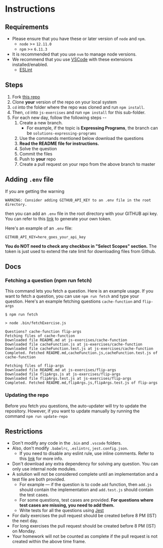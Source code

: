 # Instructions

## Requirements
- Please ensure that you have these or later version of `node` and `npm`.
    - `node` >= `12.11.0`
    - `npm` >= `6.11.3`
- It is recommended that you use `nvm` to manage node versions.
- We recommend that you use [VSCode](https://code.visualstudio.com/) with these extensions installed/enabled.
    - [ESLint](https://marketplace.visualstudio.com/items?itemName=dbaeumer.vscode-eslint)

## Steps

1. Fork [this repo](https://github.com/pesto-students/pesto-exercise-starter)
2. Clone **your** version of the repo on your local system
3. `cd` into the folder where the repo was cloned and run `npm install`.
4. Then, `cd` into `js-exercises` and run `npm install` for this sub-folder.
5. For each new day, follow the following steps --
    1. Create a new branch.
        - For example, if the topic is **Expressing Programs**, the branch can be `solutions-expressing-programs`
    2. Use the commands mentioned below download the questions
    3. **Read the README file for instructions.**
    4. Solve the question
    5. Commit the files
    6. Push to **your** repo
    7. Create a pull request on your repo from the above branch to master


## Adding `.env` file
If you are getting the warning
```
WARNING: Consider adding GITHUB_API_KEY to an .env file in the root directory.
```
then you can add an `.env` file in the root directory with your GITHUB api key.
You can refer to this [link](https://help.github.com/en/github/authenticating-to-github/creating-a-personal-access-token-for-the-command-line) to generate your own token. 

Here's an example of an `.env` file:
```
GITHUB_API_KEY=here_goes_your_api_key
```

**You do NOT need to check any checkbox in "Select Scopes" section.** The token is just used to extend the rate limit for downloading files from Github.

## Docs

### Fetching a question (npm run fetch)
This command lets you fetch a question. Here is an example usage. If you want to fetch a question, you can use `npm run fetch` and type your question. Here's an example fetching questions `cache-function` and `flip-args`

```shell
$ npm run fetch

> node .bin/fetchExercise.js

Questions? cache-function flip-args
Fetching files of cache-function
Downloaded file README.md at js-exercises/cache-function
Downloaded file cacheFunction.js at js-exercises/cache-function
Downloaded file cacheFunction.test.js at js-exercises/cache-function
Completed. Fetched README.md,cacheFunction.js,cacheFunction.test.js of cache-function

Fetching files of flip-args
Downloaded file README.md at js-exercises/flip-args
Downloaded file flipArgs.js at js-exercises/flip-args
Downloaded file flipArgs.test.js at js-exercises/flip-args
Completed. Fetched README.md,flipArgs.js,flipArgs.test.js of flip-args
```

### Updating the repo
Before you fetch you questions, the auto-updater will try to update the repository. However, if you want to update manually by running the command `npm run update-repo`

## Restrictions
- Don't modify any code in the `.bin` and `.vscode` folders.
- Also, don't modify `.babelrc`, `.eslintrc`, `jest.config.json`.
    - If you need to disable any eslint rule, use inline comments. Refer to this [link](https://eslint.org/docs/2.13.1/user-guide/configuring#disabling-rules-with-inline-comments) for more info.
- Don't download any extra dependency for solving any question. You can only use internal node modules.
- A solution will not be considered complete until an implementation and a test file are both provided.
    - For example — if the question is to code `add` function, then `add.js` should contain the implementation and `add.test.js` should contain the test cases.
    - For some questions, test cases are provided. **For questions where test cases are missing, you need to add them.**
    - Write tests for all the questions using [Jest](https://jestjs.io/)
- For daily exercises the pull request should be created before 8 PM (IST) the next day.
- For long exercises the pull request should be created before 8 PM (IST) on Monday.
- Your homework will not be counted as complete if the pull request is not created within the above time frame.
